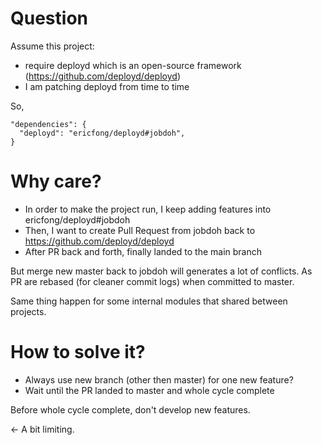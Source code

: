 # Question

Assume this project:

 - require deployd which is an open-source framework (https://github.com/deployd/deployd)
 - I am patching deployd from time to time

So,

```
"dependencies": {
  "deployd": "ericfong/deployd#jobdoh",
}
```

# Why care?

 - In order to make the project run, I keep adding features into ericfong/deployd#jobdoh
 - Then, I want to create Pull Request from jobdoh back to https://github.com/deployd/deployd
 - After PR back and forth, finally landed to the main branch


But merge new master back to jobdoh will generates a lot of conflicts. As PR are rebased (for cleaner commit logs) when committed to master.

Same thing happen for some internal modules that shared between projects.


# How to solve it?

  - Always use new branch (other then master) for one new feature?
  - Wait until the PR landed to master and whole cycle complete

Before whole cycle complete, don't develop new features.

<- A bit limiting.
